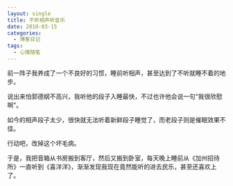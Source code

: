 ```yaml
---
layout: single
title: 不听相声听音乐
date: 2010-03-15
categories:
  - 博客日记
tags:
  - 心情随笔
---
```


前一阵子我养成了一个不良好的习惯，睡前听相声，甚至达到了不听就睡不着的地步。

说出来怕郭德纲不高兴，我听他的段子入睡最快，不过也许他会说一句“我很欣慰啊”。

如今的相声段子太少，很快就无法听着新鲜段子睡觉了，而老段子则是催眠效果不佳。

行动吧，改掉这个坏毛病。

于是，我把音箱从书房搬到客厅，然后又搬到卧室，每天晚上睡前从《加州招待所》一直听到《喜洋洋》，渐渐发现我现在竟然能听的进去民乐，甚至还喜欢上了。
